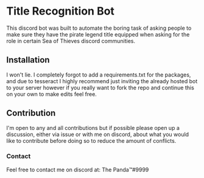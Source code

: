 # Title Recognition Bot

This discord bot was built to automate the boring task of asking people to make sure they have the pirate legend title equipped when asking for the role in certain Sea of Thieves discord communities.

## Installation

I won't lie. I completely forgot to add a requirements.txt for the packages, and due to tesseract I highly recommend just inviting the already hosted bot to your server however if you really want to fork the repo and continue this on your own to make edits feel free.

## Contribution

I'm open to any and all contributions but if possible please open up a discussion, either via issue or with me on discord, about what you would like to contribute before doing so to reduce the amount of conflicts.

### Contact

Feel free to contact me on discord at: The Panda™#9999
